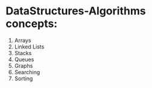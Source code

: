 # DataStructures-Algorithms concepts:
1. Arrays
2. Linked Lists
3. Stacks
4. Queues
5. Graphs
6. Searching
7. Sorting
